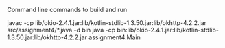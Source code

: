 Command line commands to build and run

javac -cp lib/okio-2.4.1.jar:lib/kotlin-stdlib-1.3.50.jar:lib/okhttp-4.2.2.jar src/assignment4/*.java -d bin
java -cp bin:lib/okio-2.4.1.jar:lib/kotlin-stdlib-1.3.50.jar:lib/okhttp-4.2.2.jar assignment4.Main
